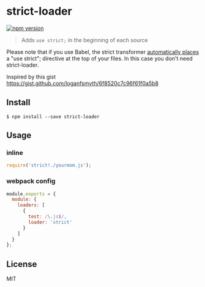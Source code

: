 # strict-loader

[![npm version](https://badge.fury.io/js/strict-loader.svg)](http://badge.fury.io/js/strict-loader)

> Adds `use strict;` in the beginning of each source

Please note that if you use Babel, the strict transformer [automatically places](https://babeljs.io/docs/advanced/transformers/other/strict/) a "use strict"; directive at the top of your files. In this case you don't need strict-loader.

Inspired by this gist https://gist.github.com/loganfsmyth/6f8520c7c96f61f0a5b8

## Install

```
$ npm install --save strict-loader
```

## Usage

### inline

``` javascript
require('strict!./yourmom.js');
```

### webpack config

``` javascript
module.exports = {
  module: {
    loaders: [
      {
        test: /\.js$/,
        loader: 'strict'
      }
    ]
  }
};
```

## License

MIT

